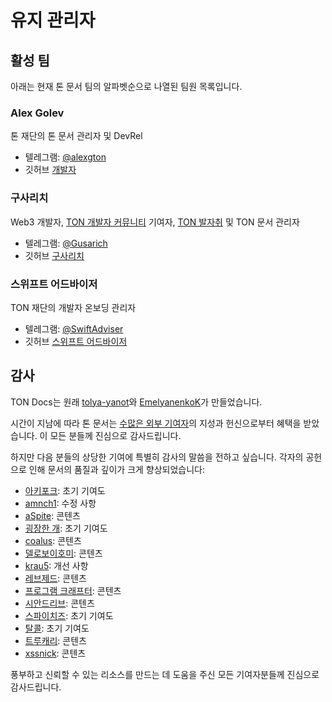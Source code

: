 # 유지 관리자

## 활성 팀

아래는 현재 톤 문서 팀의 알파벳순으로 나열된 팀원 목록입니다.

### Alex Golev

톤 재단의 톤 문서 관리자 및 DevRel

- 텔레그램: [@alexgton](https://t.me/alexgton)
- 깃허브 [개발자](https://github.com/Reveloper)

### 구사리치

Web3 개발자, [TON 개발자 커뮤니티](https://github.com/ton-community) 기여자, [TON 발자취](https://github.com/ton-society/ton-footsteps) 및 TON 문서 관리자

- 텔레그램: [@Gusarich](https://t.me/Gusarich)
- 깃허브 [구사리치](https://github.com/Gusarich)

### 스위프트 어드바이저

TON 재단의 개발자 온보딩 관리자

- 텔레그램: [@SwiftAdviser](https://t.me/SwiftAdviser)
- 깃허브 [스위프트 어드바이저](https://github.com/SwiftAdviser)

## 감사

TON Docs는 원래 [tolya-yanot](https://github.com/tolya-yanot)와 [EmelyanenkoK](https://github.com/EmelyanenkoK)가 만들었습니다.

시간이 지남에 따라 톤 문서는 [수많은 외부 기여자](https://github.com/ton-community/ton-docs/graphs/contributors)의 지성과 헌신으로부터 혜택을 받았습니다. 이 모든 분들께 진심으로 감사드립니다.

하지만 다음 분들의 상당한 기여에 특별히 감사의 말씀을 전하고 싶습니다. 각자의 공헌으로 인해 문서의 품질과 깊이가 크게 향상되었습니다:

- [아키포크](https://github.com/akifoq): 초기 기여도
- [amnch1](https://github.com/amnch1): 수정 사항
- [aSpite](https://github.com/aSpite): 콘텐츠
- [굉장한 개](https://github.com/awesome-doge): 초기 기여도
- [coalus](https://github.com/coalus): 콘텐츠
- [델로보이호미](https://github.com/delovoyhomie): 콘텐츠
- [krau5](https://github.com/krau5): 개선 사항
- [레브제드](https://github.com/LevZed): 콘텐츠
- [프로그램 크래프터](https://github.com/ProgramCrafter): 콘텐츠
- [시안드리브](https://github.com/siandreev): 콘텐츠
- [스파이치즈](https://github.com/SpyCheese): 초기 기여도
- [탈콜](https://github.com/talkol): 초기 기여도
- [트루캐리](https://github.com/TrueCarry): 콘텐츠
- [xssnick](https://github.com/xssnick): 콘텐츠

풍부하고 신뢰할 수 있는 리소스를 만드는 데 도움을 주신 모든 기여자분들께 진심으로 감사드립니다.
